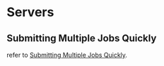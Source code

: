 # Servers

## Submitting Multiple Jobs Quickly

refer to [Submitting Multiple Jobs Quickly](http://www.pace.gatech.edu/submitting-multiple-jobs-quickly).